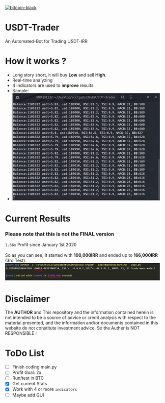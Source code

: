 [![bitcoin-black](https://github.com/Ximi1970/Donate/blob/master/bitcoin-donate-black.png)](https://www.blockchain.com/btc/address/1LQKZHNSzBZeEc7tkdz3McpQkJDsreaHLN)
# USDT-Trader
An Automated-Bot for Trading USDT-IRR
# How it works ?
- Long story short, it will buy **Low** and sell **High**.
- Real-time analyzing
- 4 indicators are used to **improve** results
- Sample:
- <img src="imgs/run.png">
# Current Results
### Please note that this is not the FINAL version
`1.66x` Profit since January 1st 2020
<br>
<br>
So as you can see, It started with **100,000IRR** and ended up to **166,000IRR** (3rd Test)
<img src="imgs/test3.JPG">
# Disclaimer
The **AUTHOR** and This repository and the information contained herein is not intended to be a source of advice or credit analysis with respect to the material presented, and the information and/or documents contained in this website do not constitute investment advice. So the Auther is NOT RESPONSIBLE !
# ToDo List
- [ ] Finish coding main.py
- [ ] Profit Goal: 2x
- [ ] Run/test in BTC
- [X] Get current Stats
- [X] Work with 4 or more `indicators`
- [ ] Maybe add GUI
